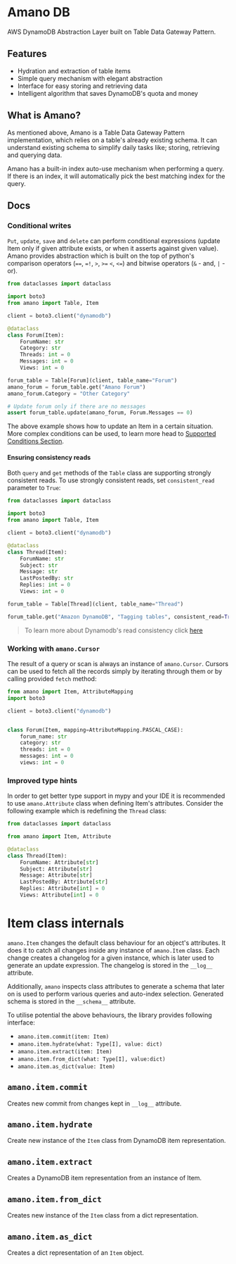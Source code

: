# Amano DB

AWS DynamoDB Abstraction Layer built on Table Data Gateway Pattern.

## Features

 - Hydration and extraction of table items
 - Simple query mechanism with elegant abstraction
 - Interface for easy storing and retrieving data
 - Intelligent algorithm that saves DynamoDB's quota and money

## What is Amano?

As mentioned above, Amano is a Table Data Gateway Pattern implementation, which relies on a table's already existing schema. It can understand existing schema to simplify daily tasks like; storing, retrieving and querying data.

Amano has a built-in index auto-use mechanism when performing a query. If there is an index, it will automatically pick the best matching index for the query.

## Docs

### Conditional writes

`Put`, `update`, `save` and `delete` can perform conditional expressions (update Item only if given attribute exists, or when it asserts against given value). Amano provides abstraction which is built on the top of python's comparison operators (`==`, `=!`, `>`, `>=` `<`, `<=`) and bitwise operators (`&` - and, `|` - or).

```python
from dataclasses import dataclass

import boto3
from amano import Table, Item

client = boto3.client("dynamodb")

@dataclass
class Forum(Item):
    ForumName: str
    Category: str
    Threads: int = 0
    Messages: int = 0
    Views: int = 0

forum_table = Table[Forum](client, table_name="Forum")
amano_forum = forum_table.get("Amano Forum")
amano_forum.Category = "Other Category"

# Update forum only if there are no messages
assert forum_table.update(amano_forum, Forum.Messages == 0)
```

The above example shows how to update an Item in a certain situation. More complex conditions can be used, to learn more head to [Supported Conditions Section](#supported-conditions).


#### Ensuring consistency reads

Both `query` and `get` methods of the `Table` class are supporting strongly consistent reads. To use strongly consistent reads, set `consistent_read` parameter to `True`:

```python
from dataclasses import dataclass

import boto3
from amano import Table, Item

client = boto3.client("dynamodb")

@dataclass
class Thread(Item):
    ForumName: str
    Subject: str
    Message: str
    LastPostedBy: str
    Replies: int = 0
    Views: int = 0

forum_table = Table[Thread](client, table_name="Thread")

forum_table.get("Amazon DynamoDB", "Tagging tables", consistent_read=True)
```


> To learn more about Dynamodb's read consistency click [here](https://docs.aws.amazon.com/amazondynamodb/latest/developerguide/HowItWorks.ReadConsistency.html)




### Working with `amano.Cursor`

The result of a query or scan is always an instance of `amano.Cursor`. Cursors can be used to fetch all the records simply by iterating through them or by calling provided `fetch` method:

```python
from amano import Item, AttributeMapping
import boto3

client = boto3.client("dynamodb")


class Forum(Item, mapping=AttributeMapping.PASCAL_CASE):
    forum_name: str
    category: str
    threads: int = 0
    messages: int = 0
    views: int = 0

```

### Improved type hints

In order to get better type support in mypy and your IDE it is recommended 
to use `amano.Attribute` class when defining Item's attributes. 
Consider the following example which is redefining the `Thread` class:

```python
from dataclasses import dataclass

from amano import Item, Attribute

@dataclass
class Thread(Item):
    ForumName: Attribute[str]
    Subject: Attribute[str]
    Message: Attribute[str]
    LastPostedBy: Attribute[str]
    Replies: Attribute[int] = 0
    Views: Attribute[int] = 0
```

# Item class internals

`amano.Item` changes the default class behaviour for an object's attributes. It does it to catch all changes inside any instance of `amano.Item` class. Each change creates a changelog for a given instance, which is later used to generate an update expression. 
The changelog is stored in the `__log__` attribute. 

Additionally, `amano` inspects class attributes to generate a schema that later on is used to perform various queries and auto-index selection. Generated schema is stored in the `__schema__` attribute. 

To utilise potential the above behaviours, the library provides following interface:

- `amano.item.commit(item: Item)`
- `amano.item.hydrate(what: Type[I], value: dict)`
- `amano.item.extract(item: Item)`
- `amano.item.from_dict(what: Type[I], value:dict)`
- `amano.item.as_dict(value: Item)`

## `amano.item.commit`
Creates new commit from changes kept in `__log__` attribute. 

## `amano.item.hydrate`
Create new instance of the `Item` class from DynamoDB item representation.

## `amano.item.extract`
Creates a DynamoDB item representation from an instance of Item.

## `amano.item.from_dict`
Creates new instance of the `Item` class from a dict representation.

## `amano.item.as_dict`
Creates a dict representation of an `Item` object.
